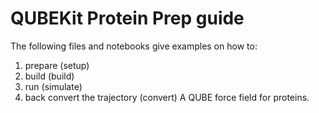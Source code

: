# QUBEKit Protein Prep guide

The following files and notebooks give examples on how to:
1) prepare (setup)
2) build (build)
3) run (simulate) 
4) back convert the trajectory (convert)
A QUBE force field for proteins. 